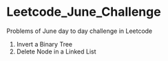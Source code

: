 # Leetcode_June_Challenge
Problems of June day to day challenge in Leetcode

1. Invert a Binary Tree
2. Delete Node in a Linked List